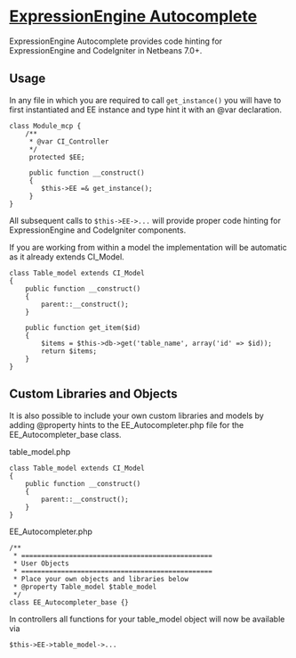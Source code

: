 [ExpressionEngine Autocomplete](http://github.com/elemental-shift/ExpressionEngine-Autocomplete)
=================

ExpressionEngine Autocomplete provides code hinting for ExpressionEngine and CodeIgniter in Netbeans 7.0+.

Usage
-----
In any file in which you are required to call `get_instance()` you will have to first instantiated and EE instance and type hint it with an @var declaration.

	class Module_mcp {
		/**
		 * @var CI_Controller
		 */
		 protected $EE;

		 public function __construct()
		 {
		 	$this->EE =& get_instance();
		 }
	}
All subsequent calls to `$this->EE->...` will provide proper code hinting for ExpressionEngine and CodeIgniter components.

If you are working from within a model the implementation will be automatic as it already extends CI_Model.

	class Table_model extends CI_Model
	{
	    public function __construct()
	    {
	        parent::__construct();
	    }

	    public function get_item($id)
	    {
	        $items = $this->db->get('table_name', array('id' => $id));
	        return $items;
	    }
	}

Custom Libraries and Objects
-----------------------------
It is also possible to include your own custom libraries and models by adding @property hints to the EE_Autocompleter.php file for the EE_Autocompleter_base class.

table_model.php

	class Table_model extends CI_Model
	{
	    public function __construct()
	    {
	        parent::__construct();
	    }
	}


EE_Autocompleter.php

	/**
	 * ================================================
	 * User Objects
	 * ================================================
	 * Place your own objects and libraries below
	 * @property Table_model $table_model
	 */
	class EE_Autocompleter_base {}

In controllers all functions for your table_model object will now be available via

	$this->EE->table_model->...